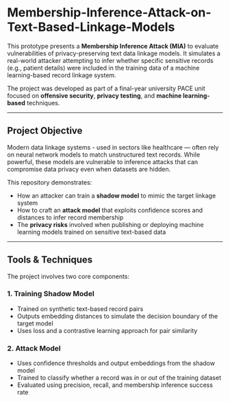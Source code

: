 # Membership-Inference-Attack-on-Text-Based-Linkage-Models

This prototype presents a **Membership Inference Attack (MIA)** to evaluate vulnerabilities of privacy-preserving text data linkage models. It simulates a real-world attacker attempting to infer whether specific sensitive records (e.g., patient details) were included in the training data of a machine learning-based record linkage system.

The project was developed as part of a final-year university PACE unit focused on **offensive security**, **privacy testing**, and **machine learning-based** techniques.

---

## Project Objective

Modern data linkage systems - used in sectors like healthcare — often rely on neural network models to match unstructured text records. While powerful, these models are vulnerable to inference attacks that can compromise data privacy even when datasets are hidden.

This repository demonstrates:
- How an attacker can train a **shadow model** to mimic the target linkage system
- How to craft an **attack model** that exploits confidence scores and distances to infer record membership
- The **privacy risks** involved when publishing or deploying machine learning models trained on sensitive text-based data

---

## Tools & Techniques

The project involves two core components:

### 1. Training Shadow Model
- Trained on synthetic text-based record pairs
- Outputs embedding distances to simulate the decision boundary of the target model
- Uses loss and a contrastive learning approach for pair similarity

### 2. Attack Model
- Uses confidence thresholds and output embeddings from the shadow model
- Trained to classify whether a record was *in* or *out* of the training dataset
- Evaluated using precision, recall, and membership inference success rate
